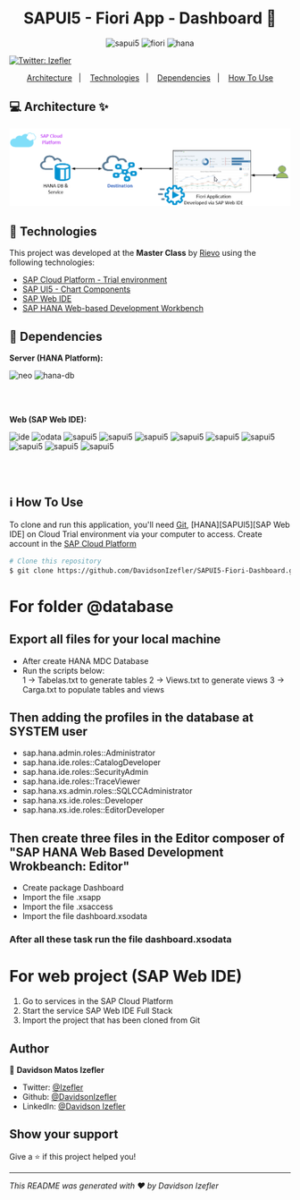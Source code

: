 <h1 align="center">SAPUI5 - Fiori App - Dashboard 👋</h1>

<p align="center">
    <img alt="sapui5" src="https://img.shields.io/badge/SAP-UI5-brightgreen" />
    <img alt="fiori" src="https://img.shields.io/badge/SAP-Fiori-brightgreen" />
    <img alt="hana" src="https://img.shields.io/badge/onCloud-HANA-brightgreen" />
</p>

<p>
  <a href="https://twitter.com/Izefler" target="_blank">
    <img alt="Twitter: Izefler" src="https://img.shields.io/twitter/follow/Izefler.svg?style=social" />
  </a>
</p>

<p align="center">
  <a href="#computer-architecture">Architecture</a>&nbsp;&nbsp;&nbsp;|&nbsp;&nbsp;&nbsp;
  <a href="#wrench-technologies">Technologies</a>&nbsp;&nbsp;&nbsp;|&nbsp;&nbsp;&nbsp;
  <a href="#bookmark_tabs-dependencies">Dependencies</a>&nbsp;&nbsp;&nbsp;|&nbsp;&nbsp;&nbsp;
  <a href="#information_source-how-to-use">How To Use</a>
</p>

## :computer: Architecture ✨ 
![](https://github.com/DavidsonIzefler/SAPUI5-Fiori-Dashboard/blob/master/images_README/app-arc.png)

## :wrench: Technologies

This project was developed at the **Master Class** by [Rievo](https://rievo.com.br//) using the following technologies:

*  [SAP Cloud Platform - Trial environment](https://account.hana.ondemand.com/#/home/welcome)
*  [SAP UI5 - Chart Components](https://sapui5.hana.ondemand.com/)
*  [SAP Web IDE](https://developers.sap.com/topics/sap-webide.html)
*  [SAP HANA Web-based Development Workbench](https://help.sap.com/viewer/b3d0daf2a98e49ada00bf31b7ca7a42e/2.0.04/en-US/2d6b7d4aafeb4165a235f94efdde673a.html)

## :bookmark_tabs: Dependencies

**Server (HANA Platform):**

<img alt="neo" src="https://img.shields.io/badge/Cloud-NEO-brightgreen" /> <img alt="hana-db" src="https://img.shields.io/badge/HANA-DB-brightgreen" />

<br/>
<br/>

**Web (SAP Web IDE):**
  
<img alt="ide" src="https://img.shields.io/badge/IDE-SAP Web-blue" /> <img alt="odata" src="https://img.shields.io/badge/Protocol-oData-blue" /> <img alt="sapui5" src="https://img.shields.io/badge/sapui5-sap.ui.core.mvc-blue" /> <img alt="sapui5" src="https://img.shields.io/badge/sapui5-sap.m-blue" /> <img alt="sapui5" src="https://img.shields.io/badge/sapui5-sap.f-blue" />
<img alt="sapui5" src="https://img.shields.io/badge/sapui5-sap.ui.layout-blue" /> <img alt="sapui5" src="https://img.shields.io/badge/sapui5-sap.suite.ui.microchart-blue" /> <img alt="sapui5" src="https://img.shields.io/badge/sapui5-sap.suite.ui.commons-blue" /> <img alt="sapui5" src="https://img.shields.io/badge/sapui5-sap.viz.ui5.controls-blue" /> <img alt="sapui5" src="https://img.shields.io/badge/sapui5-sap.viz.ui5.data-blue" />
<img alt="sapui5" src="https://img.shields.io/badge/sapui5-sap.viz.ui5.controls.common.feeds-blue" />

<br/>
<br/>

## :information_source: How To Use

To clone and run this application, you'll need [Git](https://git-scm.com), [HANA][SAPUI5][SAP Web IDE] on Cloud Trial environment via your computer to access. 
Create account in the [SAP Cloud Platform](https://account.hana.ondemand.com/#/home/welcome)

```bash
# Clone this repository
$ git clone https://github.com/DavidsonIzefler/SAPUI5-Fiori-Dashboard.git
```
# For folder @database 
## Export all files for your local machine

 - After create HANA MDC Database
 - Run the scripts below:  
1 -> Tabelas.txt to generate tables
2 -> Views.txt to generate views
3 -> Carga.txt to populate tables and views

## Then adding the profiles in the database at SYSTEM user
 - sap.hana.admin.roles::Administrator
 - sap.hana.ide.roles::CatalogDeveloper
 - sap.hana.ide.roles::SecurityAdmin
 - sap.hana.ide.roles::TraceViewer
 - sap.hana.xs.admin.roles::SQLCCAdministrator
 - sap.hana.xs.ide.roles::Developer
 - sap.hana.xs.ide.roles::EditorDeveloper

## Then create three files in the Editor composer of "SAP HANA Web Based Development Wrokbeanch: Editor"
 - Create package Dashboard 
 - Import the file .xsapp
 - Import the file .xsaccess 
 - Import the file dashboard.xsodata

### After all these task run the file dashboard.xsodata 

# For web project (SAP Web IDE)
  1) Go to services in the SAP Cloud Platform
  2) Start the service SAP Web IDE Full Stack
  3) Import the project that has been cloned from Git

## Author

👤 **Davidson Matos Izefler**

* Twitter: [@Izefler](https://twitter.com/Izefler)
* Github: [@DavidsonIzefler](https://github.com/DavidsonIzefler)
* LinkedIn: [@Davidson Izefler](https://linkedin.com/in/DavidsonIzefler)

## Show your support

Give a ⭐️ if this project helped you!

***
_This README was generated with ❤️ by Davidson Izefler_ 


